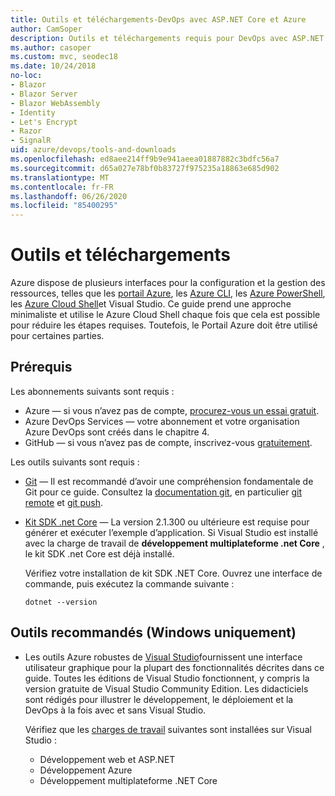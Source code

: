 ```yaml
---
title: Outils et téléchargements-DevOps avec ASP.NET Core et Azure
author: CamSoper
description: Outils et téléchargements requis pour DevOps avec ASP.NET Core et Azure.
ms.author: casoper
ms.custom: mvc, seodec18
ms.date: 10/24/2018
no-loc:
- Blazor
- Blazor Server
- Blazor WebAssembly
- Identity
- Let's Encrypt
- Razor
- SignalR
uid: azure/devops/tools-and-downloads
ms.openlocfilehash: ed8aee214ff9b9e941aeea01887882c3bdfc56a7
ms.sourcegitcommit: d65a027e78bf0b83727f975235a18863e685d902
ms.translationtype: MT
ms.contentlocale: fr-FR
ms.lasthandoff: 06/26/2020
ms.locfileid: "85400295"
---
```

# <a name="tools-and-downloads"></a>Outils et téléchargements

Azure dispose de plusieurs interfaces pour la configuration et la gestion des ressources, telles que les [portail Azure](https://portal.azure.com), les [Azure CLI](/cli/azure/), les [Azure PowerShell](/powershell/azure/overview), les [Azure Cloud Shell](https://shell.azure.com/bash)et Visual Studio. Ce guide prend une approche minimaliste et utilise le Azure Cloud Shell chaque fois que cela est possible pour réduire les étapes requises. Toutefois, le Portail Azure doit être utilisé pour certaines parties.

## <a name="prerequisites"></a>Prérequis

Les abonnements suivants sont requis :

* Azure &mdash; si vous n’avez pas de compte, [procurez-vous un essai gratuit](https://azure.microsoft.com/free/dotnet/).
* Azure DevOps Services &mdash; votre abonnement et votre organisation Azure DevOps sont créés dans le chapitre 4.
* GitHub &mdash; si vous n’avez pas de compte, inscrivez-vous [gratuitement](https://github.com/join).

Les outils suivants sont requis :

* [Git](https://git-scm.com/downloads) &mdash; Il est recommandé d’avoir une compréhension fondamentale de Git pour ce guide. Consultez la [documentation git](https://git-scm.com/doc), en particulier [git remote](https://git-scm.com/docs/git-remote) et [git push](https://git-scm.com/docs/git-push).
* [Kit SDK .net Core](https://dotnet.microsoft.com/download/) &mdash; La version 2.1.300 ou ultérieure est requise pour générer et exécuter l’exemple d’application. Si Visual Studio est installé avec la charge de travail de **développement multiplateforme .net Core** , le kit SDK .net Core est déjà installé.

    Vérifiez votre installation de kit SDK .NET Core. Ouvrez une interface de commande, puis exécutez la commande suivante :

    ```dotnetcli
    dotnet --version
    ```

## <a name="recommended-tools-windows-only"></a>Outils recommandés (Windows uniquement)

* Les outils Azure robustes de [Visual Studio](https://visualstudio.microsoft.com)fournissent une interface utilisateur graphique pour la plupart des fonctionnalités décrites dans ce guide. Toutes les éditions de Visual Studio fonctionnent, y compris la version gratuite de Visual Studio Community Edition. Les didacticiels sont rédigés pour illustrer le développement, le déploiement et la DevOps à la fois avec et sans Visual Studio.

  Vérifiez que les [charges de travail](/visualstudio/install/modify-visual-studio) suivantes sont installées sur Visual Studio :

  * Développement web et ASP.NET
  * Développement Azure
  * Développement multiplateforme .NET Core
